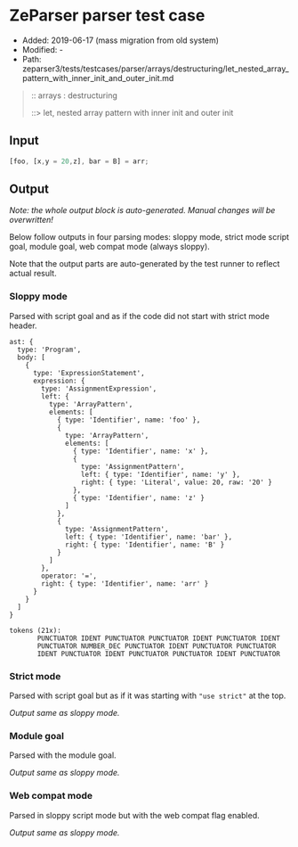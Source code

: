 # ZeParser parser test case

- Added: 2019-06-17 (mass migration from old system)
- Modified: -
- Path: zeparser3/tests/testcases/parser/arrays/destructuring/let_nested_array_pattern_with_inner_init_and_outer_init.md

> :: arrays : destructuring
>
> ::> let, nested array pattern with inner init and outer init

## Input

`````js
[foo, [x,y = 20,z], bar = B] = arr;
`````

## Output

_Note: the whole output block is auto-generated. Manual changes will be overwritten!_

Below follow outputs in four parsing modes: sloppy mode, strict mode script goal, module goal, web compat mode (always sloppy).

Note that the output parts are auto-generated by the test runner to reflect actual result.

### Sloppy mode

Parsed with script goal and as if the code did not start with strict mode header.

`````
ast: {
  type: 'Program',
  body: [
    {
      type: 'ExpressionStatement',
      expression: {
        type: 'AssignmentExpression',
        left: {
          type: 'ArrayPattern',
          elements: [
            { type: 'Identifier', name: 'foo' },
            {
              type: 'ArrayPattern',
              elements: [
                { type: 'Identifier', name: 'x' },
                {
                  type: 'AssignmentPattern',
                  left: { type: 'Identifier', name: 'y' },
                  right: { type: 'Literal', value: 20, raw: '20' }
                },
                { type: 'Identifier', name: 'z' }
              ]
            },
            {
              type: 'AssignmentPattern',
              left: { type: 'Identifier', name: 'bar' },
              right: { type: 'Identifier', name: 'B' }
            }
          ]
        },
        operator: '=',
        right: { type: 'Identifier', name: 'arr' }
      }
    }
  ]
}

tokens (21x):
       PUNCTUATOR IDENT PUNCTUATOR PUNCTUATOR IDENT PUNCTUATOR IDENT
       PUNCTUATOR NUMBER_DEC PUNCTUATOR IDENT PUNCTUATOR PUNCTUATOR
       IDENT PUNCTUATOR IDENT PUNCTUATOR PUNCTUATOR IDENT PUNCTUATOR
`````

### Strict mode

Parsed with script goal but as if it was starting with `"use strict"` at the top.

_Output same as sloppy mode._

### Module goal

Parsed with the module goal.

_Output same as sloppy mode._

### Web compat mode

Parsed in sloppy script mode but with the web compat flag enabled.

_Output same as sloppy mode._
